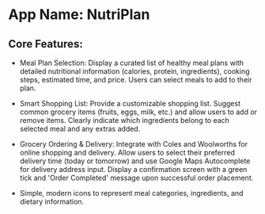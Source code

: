 # **App Name**: NutriPlan

## Core Features:

- Meal Plan Selection: Display a curated list of healthy meal plans with detailed nutritional information (calories, protein, ingredients), cooking steps, estimated time, and price. Users can select meals to add to their plan.
- Smart Shopping List: Provide a customizable shopping list. Suggest common grocery items (fruits, eggs, milk, etc.) and allow users to add or remove items. Clearly indicate which ingredients belong to each selected meal and any extras added.
- Grocery Ordering & Delivery: Integrate with Coles and Woolworths for online shopping and delivery. Allow users to select their preferred delivery time (today or tomorrow) and use Google Maps Autocomplete for delivery address input. Display a confirmation screen with a green tick and 'Order Completed' message upon successful order placement.

- Simple, modern icons to represent meal categories, ingredients, and dietary information.